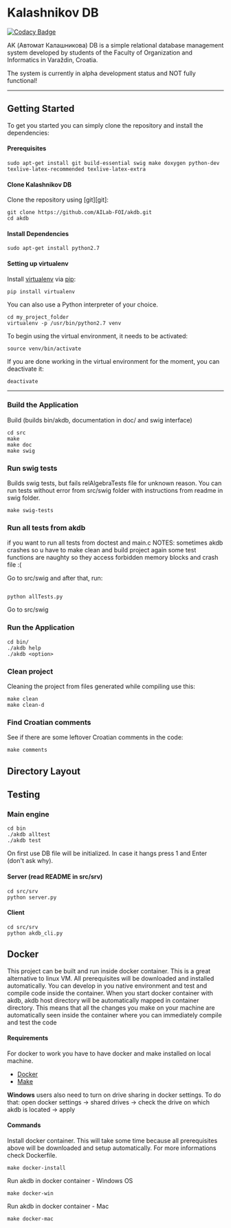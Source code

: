 # Kalashnikov DB 
[![Codacy Badge](https://api.codacy.com/project/badge/Grade/92d1b22c17054c36931b033bac1a7c52)](https://www.codacy.com/app/TheWildHorse/akdb?utm_source=github.com&amp;utm_medium=referral&amp;utm_content=mschatten/akdb&amp;utm_campaign=Badge_Grade)

AK (Автомат Калашникова) DB is a simple relational database management system 
developed by students of the Faculty of Organization and Informatics in 
Varaždin, Croatia.

The system is currently in alpha development status and NOT fully functional!
***
## Getting Started
To get you started you can simply clone the repository and install the dependencies:

#### Prerequisites
```
sudo apt-get install git build-essential swig make doxygen python-dev texlive-latex-recommended texlive-latex-extra
```
#### Clone Kalashnikov DB
Clone the repository using [git][git]:

```
git clone https://github.com/AILab-FOI/akdb.git
cd akdb
```
#### Install Dependencies
```
sudo apt-get install python2.7
```
#### Setting up virtualenv
Install [virtualenv](http://docs.python-guide.org/en/latest/dev/virtualenvs/) via [pip](https://pip.pypa.io/en/stable/installing/):
```
pip install virtualenv
```
You can also use a Python interpreter of your choice.
```
cd my_project_folder
virtualenv -p /usr/bin/python2.7 venv
```
To begin using the virtual environment, it needs to be activated:
```
source venv/bin/activate
```
If you are done working in the virtual environment for the moment, you can deactivate it:
```
deactivate
```
***
### Build the Application
Build (builds bin/akdb, documentation in doc/ and swig interface)
```
cd src
make
make doc
make swig
```
### Run swig tests
Builds swig tests, but fails relAlgebraTests file for unknown reason. You can run tests without error from src/swig folder with instructions from readme in swig folder. 
```
make swig-tests

```
### Run all tests from akdb
if you want to run all tests from doctest and main.c
NOTES:
	sometimes akdb crashes so u have to make clean and build project again
	some test functions are naughty so they access forbidden memory blocks and crash file :(

Go to src/swig and after that, run:
```

python allTests.py

```
Go to src/swig
### Run the Application
```
cd bin/
./akdb help
./akdb <option>
```
### Clean project
Cleaning the project from files generated while compiling use this:
```
make clean
make clean-d
```

### Find Croatian comments
See if there are some leftover Croatian comments in the code:
```
make comments
```

## Directory Layout
## Testing
### Main engine
```
cd bin
./akdb alltest
./akdb test
```
On first use DB file will be initialized. In case it hangs press 1 and Enter
(don't ask why).

#### Server (read README in src/srv)
```
cd src/srv
python server.py
```

#### Client
```
cd src/srv
python akdb_cli.py
```

## Docker

This project can be built and run inside docker container. This is a great alternative to linux VM.
All prerequisites will be downloaded and installed automatically. You can develop in you native environment and test and compile code inside the container.
When you start docker container with akdb, akdb host directory will be automatically mapped in container directory. This means that all the changes you make on your machine are automatically seen inside the container where you can immediately compile and test the code

#### Requirements

For docker to work you have to have docker and make installed on local machine.
* [Docker](https://www.docker.com/) 
* [Make](https://www.gnu.org/software/make/)

**Windows** users also need to turn on drive sharing in docker settings.
To do that: open docker settings -> shared drives -> check the drive on which akdb is located -> apply

#### Commands

Install docker container. This will take some time because all prerequisites above will be downloaded and setup automatically.
For more informations check Dockerfile.
``` 
make docker-install 
```

Run akdb in docker container - Windows OS
``` 
make docker-win 
```

Run akdb in docker container - Mac
``` 
make docker-mac
```

